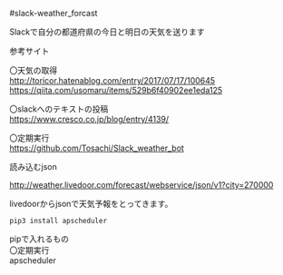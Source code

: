 #slack-weather_forcast

Slackで自分の都道府県の今日と明日の天気を送ります

参考サイト

〇天気の取得  
http://toricor.hatenablog.com/entry/2017/07/17/100645  
https://qiita.com/usomaru/items/529b6f40902ee1eda125

〇slackへのテキストの投稿  
https://www.cresco.co.jp/blog/entry/4139/

〇定期実行  
https://github.com/Tosachi/Slack_weather_bot



読み込むjson

http://weather.livedoor.com/forecast/webservice/json/v1?city=270000

  
livedoorからjsonで天気予報をとってきます。  
  
```
pip3 install apscheduler 
```

pipで入れるもの  
〇定期実行  
apscheduler
  


